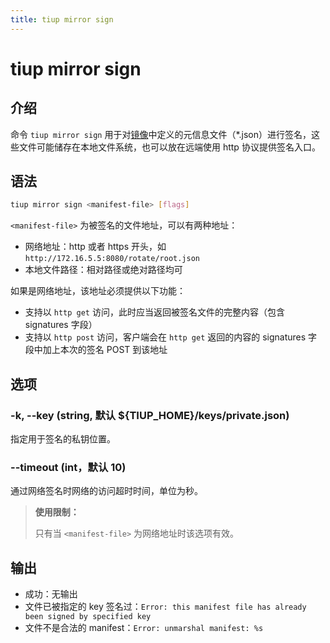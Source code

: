 ```yaml
---
title: tiup mirror sign
---
```


# tiup mirror sign

## 介绍

命令 `tiup mirror sign` 用于对[镜像](/tiup/tiup-mirror-reference.md)中定义的元信息文件（*.json）进行签名，这些文件可能储存在本地文件系统，也可以放在远端使用 http 协议提供签名入口。

## 语法

```sh
tiup mirror sign <manifest-file> [flags]
```

`<manifest-file>` 为被签名的文件地址，可以有两种地址：

- 网络地址：http 或者 https 开头，如 `http://172.16.5.5:8080/rotate/root.json`
- 本地文件路径：相对路径或绝对路径均可

如果是网络地址，该地址必须提供以下功能：

- 支持以 `http get` 访问，此时应当返回被签名文件的完整内容（包含 signatures 字段）
- 支持以 `http post` 访问，客户端会在 `http get` 返回的内容的 signatures 字段中加上本次的签名 POST 到该地址

## 选项

### -k, --key (string, 默认 ${TIUP_HOME}/keys/private.json)

指定用于签名的私钥位置。

### --timeout (int，默认 10)

通过网络签名时网络的访问超时时间，单位为秒。

> **使用限制：**
>
> 只有当 `<manifest-file>` 为网络地址时该选项有效。

## 输出

- 成功：无输出
- 文件已被指定的 key 签名过：`Error: this manifest file has already been signed by specified key`
- 文件不是合法的 manifest：`Error: unmarshal manifest: %s`